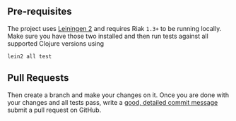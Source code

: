 ## Pre-requisites

The project uses [Leiningen 2](https://leiningen.org) and requires Riak `1.3+` to be running
locally. Make
sure you have those two installed and then run tests against all supported Clojure versions using

    lein2 all test

## Pull Requests

Then create a branch and make your changes on it. Once you are done with your changes and all
tests pass, write a [good, detailed commit message](http://tbaggery.com/2008/04/19/a-note-about-git-commit-messages.html) submit a pull request on GitHub.
